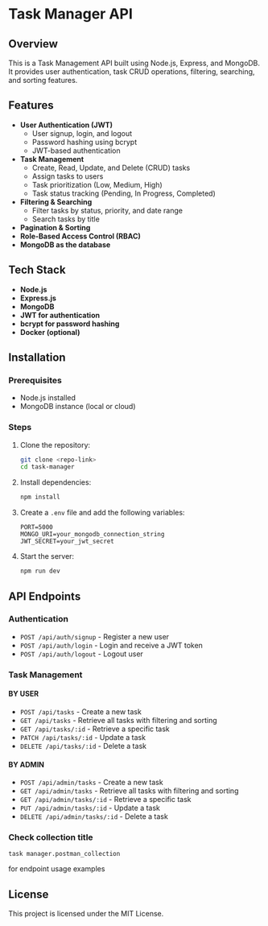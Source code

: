 # Task Manager API

## Overview

This is a Task Management API built using Node.js, Express, and MongoDB. It provides user authentication, task CRUD operations, filtering, searching, and sorting features.

## Features

-   **User Authentication (JWT)**
    -   User signup, login, and logout
    -   Password hashing using bcrypt
    -   JWT-based authentication
-   **Task Management**
    -   Create, Read, Update, and Delete (CRUD) tasks
    -   Assign tasks to users
    -   Task prioritization (Low, Medium, High)
    -   Task status tracking (Pending, In Progress, Completed)
-   **Filtering & Searching**
    -   Filter tasks by status, priority, and date range
    -   Search tasks by title
-   **Pagination & Sorting**
-   **Role-Based Access Control (RBAC)**
-   **MongoDB as the database**

## Tech Stack

-   **Node.js**
-   **Express.js**
-   **MongoDB**
-   **JWT for authentication**
-   **bcrypt for password hashing**
-   **Docker (optional)**

## Installation

### Prerequisites

-   Node.js installed
-   MongoDB instance (local or cloud)

### Steps

1. Clone the repository:
    ```sh
    git clone <repo-link>
    cd task-manager
    ```
2. Install dependencies:
    ```sh
    npm install
    ```
3. Create a `.env` file and add the following variables:
    ```env
    PORT=5000
    MONGO_URI=your_mongodb_connection_string
    JWT_SECRET=your_jwt_secret
    ```
4. Start the server:
    ```sh
    npm run dev
    ```

## API Endpoints

### Authentication

-   `POST /api/auth/signup` - Register a new user
-   `POST /api/auth/login` - Login and receive a JWT token
-   `POST /api/auth/logout` - Logout user

### Task Management

#### BY USER

-   `POST /api/tasks` - Create a new task
-   `GET /api/tasks` - Retrieve all tasks with filtering and sorting
-   `GET /api/tasks/:id` - Retrieve a specific task
-   `PATCH /api/tasks/:id` - Update a task
-   `DELETE /api/tasks/:id` - Delete a task

#### BY ADMIN

-   `POST /api/admin/tasks` - Create a new task
-   `GET /api/admin/tasks` - Retrieve all tasks with filtering and sorting
-   `GET /api/admin/tasks/:id` - Retrieve a specific task
-   `PUT /api/admin/tasks/:id` - Update a task
-   `DELETE /api/admin/tasks/:id` - Delete a task

### Check collection title

`task manager.postman_collection`

for endpoint usage examples

## License

This project is licensed under the MIT License.
